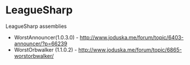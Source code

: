 LeagueSharp
===========

LeagueSharp assemblies

* WorstAnnouncer(1.0.3.0) - http://www.joduska.me/forum/topic/6403-announcer/?p=66239
* WorstOrbwalker (1.1.0.2) - http://www.joduska.me/forum/topic/6865-worstorbwalker/

